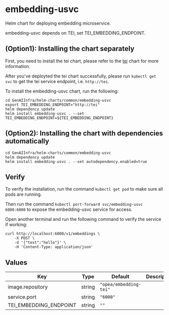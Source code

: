 # embedding-usvc

Helm chart for deploying embedding microservice.

embedding-usvc depends on TEI, set TEI_EMBEDDING_ENDPOINT.

## (Option1): Installing the chart separately

First, you need to install the tei chart, please refer to the [tei](../tei) chart for more information.

After you've deployted the tei chart successfully, please run `kubectl get svc` to get the tei service endpoint, i.e. `http://tei`.

To install the embedding-usvc chart, run the following:

```console
cd GenAIInfra/helm-charts/common/embedding-usvc
export TEI_EMBEDDING_ENDPOINT="http://tei"
helm dependency update
helm install embedding-usvc . --set TEI_EMBEDDING_ENDPOINT=${TEI_EMBEDDING_ENDPOINT}
```

## (Option2): Installing the chart with dependencies automatically

```console
cd GenAIInfra/helm-charts/common/embedding-usvc
helm dependency update
helm install embedding-usvc . --set autodependency.enabled=true
```

## Verify

To verify the installation, run the command `kubectl get pod` to make sure all pods are running.

Then run the command `kubectl port-forward svc/embedding-usvc 6000:6000` to expose the embedding-usvc service for access.

Open another terminal and run the following command to verify the service if working:

```console
curl http://localhost:6000/v1/embeddings \
    -X POST \
    -d '{"text":"hello"}' \
    -H 'Content-Type: application/json'
```

## Values

| Key                    | Type   | Default                | Description |
| ---------------------- | ------ | ---------------------- | ----------- |
| image.repository       | string | `"opea/embedding-tei"` |             |
| service.port           | string | `"6000"`               |             |
| TEI_EMBEDDING_ENDPOINT | string | `""`                   |             |
